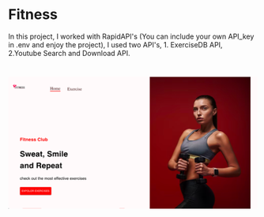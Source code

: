 # Fitness
In this project, I worked with RapidAPI's (You can include your own API_key in .env and enjoy the project),
I used two API's, 1. ExerciseDB API, 2.Youtube Search and Download API.
# ![Alt text](image.png)